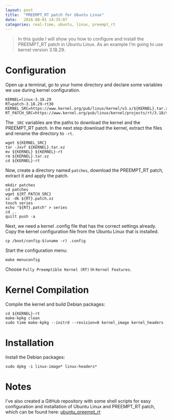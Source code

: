 ```yaml
---
layout: post
title:  "PREEMPT_RT patch for Ubuntu Linux"
date:   2016-08-01 14:35:07
categories: real-time, ubuntu, linux, preempt_rt
---
```


> In this guide I will show you how to configure and install the PREEMPT_RT patch in Ubuntu Linux. As an example I'm going to use kernel version 3.18.29.

# Configuration
Open up a terminal, go to your home directory and declare some variables we use during kernel configuration.

```shell
KERNEL=linux-3.18.29
RT=patch-3.18.29-rt30
KERNEL_SRC=https://www.kernel.org/pub/linux/kernel/v3.x/${KERNEL}.tar.xz
RT_PATCH_SRC=https://www.kernel.org/pub/linux/kernel/projects/rt/3.18/${RT}.patch.xz
```

The `_SRC` variables are the paths to download the kernel and the PREEMPT_RT patch. 
In the next step download the kernel, extract the files and rename the directory to `-rt`.

```shell
wget ${KERNEL_SRC}
tar -Jxvf ${KERNEL}.tar.xz
mv ${KERNEL} ${KERNEL}-rt
rm ${KERNEL}.tar.xz
cd ${KERNEL}-rt
```

Now, create a directory named `patches`, download the PREEMPT_RT patch, extract it and apply the patch.

```shell
mkdir patches
cd patches
wget ${RT_PATCH_SRC}
xz -dk ${RT}.patch.xz
touch series
echo "${RT}.patch" > series
cd ..
quilt push -a
```

Next, we need a kernel .config file that has the correct settings already. Copy the kernel configuration file from the Ubuntu Linux that is
installed.

```shell
cp /boot/config-$(uname -r) .config
```

Start the configuration menu:

```shell
make menuconfig
```

Choose `Fully Preemptible Kernel (RT)` in `Kernel Features`.

# Kernel Compilation

Compile the kernel and build Debian packages:

```shell
cd ${KERNEL}-rt
make-kpkg clean
sudo time make-kpkg --initrd --revision=0 kernel_image kernel_headers
```

# Installation
Install the Debian packages:

```shell
sudo dpkg -i linux-image* linux-headers*
```

# Notes 

I've also created a GitHub repository with some shell scripts for easy configuration and installation of Ubuntu Linux and PREEMPT_RT patch, which can be found here: [ubuntu_preempt_rt](https://github.com/dtuchsch/ubuntu_preempt_rt)

